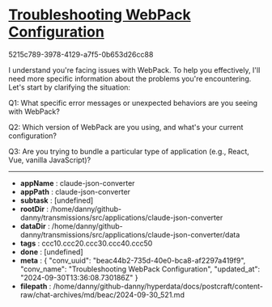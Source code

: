 # [Troubleshooting WebPack Configuration](https://claude.ai/chat/beac44b2-735d-40e0-bca8-af2297a419f9)

5215c789-3978-4129-a7f5-0b653d26cc88

 I understand you're facing issues with WebPack. To help you effectively, I'll need more specific information about the problems you're encountering. Let's start by clarifying the situation:

Q1: What specific error messages or unexpected behaviors are you seeing with WebPack?

Q2: Which version of WebPack are you using, and what's your current configuration?

Q3: Are you trying to bundle a particular type of application (e.g., React, Vue, vanilla JavaScript)?

---

* **appName** : claude-json-converter
* **appPath** : claude-json-converter
* **subtask** : [undefined]
* **rootDir** : /home/danny/github-danny/transmissions/src/applications/claude-json-converter
* **dataDir** : /home/danny/github-danny/transmissions/src/applications/claude-json-converter/data
* **tags** : ccc10.ccc20.ccc30.ccc40.ccc50
* **done** : [undefined]
* **meta** : {
  "conv_uuid": "beac44b2-735d-40e0-bca8-af2297a419f9",
  "conv_name": "Troubleshooting WebPack Configuration",
  "updated_at": "2024-09-30T13:36:08.730186Z"
}
* **filepath** : /home/danny/github-danny/hyperdata/docs/postcraft/content-raw/chat-archives/md/beac/2024-09-30_521.md